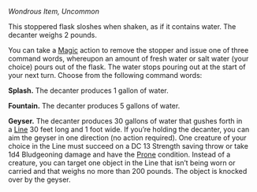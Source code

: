 _Wondrous Item, Uncommon_

This stoppered flask sloshes when shaken, as if it contains water. The decanter weighs 2 pounds.

You can take a [Magic](https://www.dndbeyond.com/sources/dnd/free-rules/rules-glossary#MagicAction) action to remove the stopper and issue one of three command words, whereupon an amount of fresh water or salt water (your choice) pours out of the flask. The water stops pouring out at the start of your next turn. Choose from the following command words:

**Splash.** The decanter produces 1 gallon of water.

**Fountain.** The decanter produces 5 gallons of water.

**Geyser.** The decanter produces 30 gallons of water that gushes forth in a [Line](https://www.dndbeyond.com/sources/dnd/free-rules/rules-glossary#LineAreaofEffect) 30 feet long and 1 foot wide. If you’re holding the decanter, you can aim the geyser in one direction (no action required). One creature of your choice in the Line must succeed on a DC 13 Strength saving throw or take 1d4 Bludgeoning damage and have the [Prone](https://www.dndbeyond.com/sources/dnd/free-rules/rules-glossary#ProneCondition) condition. Instead of a creature, you can target one object in the Line that isn’t being worn or carried and that weighs no more than 200 pounds. The object is knocked over by the geyser.
